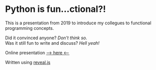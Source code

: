 # Python is fun...ctional?!

This is a presentation from 2019 to introduce my collegues to functional programming concepts.

Did it convinced anyone? *Don't think so.*  
Was it still fun to write and discuss? *Hell yeah!*

Online presentation [--> here <--](https://paolosimone.github.io/python-is-functional/)

Written using [reveal.js](https://revealjs.com/)